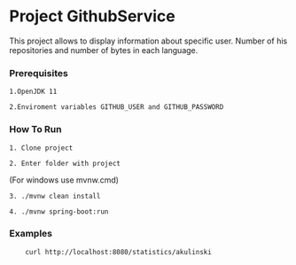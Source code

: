 # Project GithubService

This project allows to display information about specific user. Number of his repositories and number of bytes in each language.
 

### Prerequisites
```
1.OpenJDK 11
```

```
2.Enviroment variables GITHUB_USER and GITHUB_PASSWORD
```


### How To Run 

```aidl
1. Clone project
```



```aidl
2. Enter folder with project
```



(For windows use mvnw.cmd)

```aidl
3. ./mvnw clean install
```

```aidl
4. ./mvnw spring-boot:run
```


### Examples


```aidl
    curl http://localhost:8080/statistics/akulinski
```
